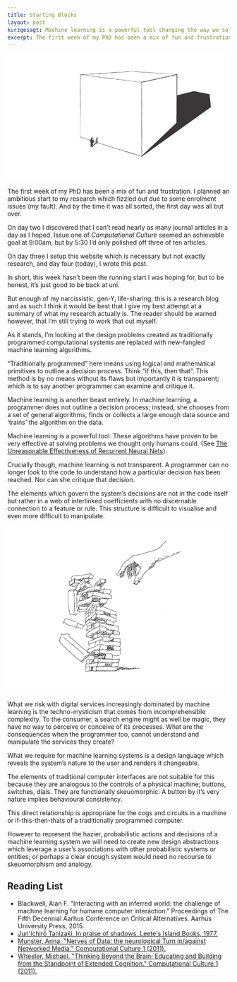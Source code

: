 ```yaml
---
title: Starting Blocks
layout: post
kurzgesagt: Machine learning is a powerful tool changing the way we solve problems. This however, comes at the price of transparency; there is no longer a clear relationship between user input and system output. We need to redesign the human interfaces to machine learning systems so that users can understand and manipulate them.
excerpt: The first week of my PhD has been a mix of fun and frustration. I planned an ambitious start to my research which fizzled out due to some enrolment issues.
---
```


![Starting Blocks](/images/starting-blocks.jpg)

The first week of my PhD has been a mix of fun and frustration. I planned an ambitious start to my research which fizzled out due to some enrolment issues (my fault). And by the time it was all sorted, the first day was all but over. 

On day two I discovered that I can’t read nearly as many journal articles in a day as I hoped. Issue one of *Computational Culture* seemed an achievable goal at 9:00am, but  by 5:30 I’d only polished off three of ten articles.

On day three I setup this website which is necessary but not exactly research, and day four (today), I wrote this post. 

In short, this week hasn’t been the running start I was hoping for, but to be honest, it’s just good to be back at uni.

But enough of my narcissistic, gen-Y, life-sharing; this is a research blog and as such I think it would be best that I give my best attempt at a summary of what my research actually is. The reader should be warned however, that I’m still trying to work that out myself.

As it stands, I’m looking at the design problems created as traditionally programmed computational systems are replaced with new-fangled machine learning algorithms. 

“Traditionally programmed” here means using logical and mathematical primitives to outline a decision process. Think “if this, then that”. This method is by no means without its flaws but importantly it is transparent; which is to say another programmer can examine and critique it.

Machine learning is another beast entirely. In machine learning, a programmer does not outline a decision process; instead, she chooses from a set of general algorithms, finds or collects a large enough data source and ‘trains’ the algorithm on the data. 

Machine learning is a powerful tool. These algorithms have proven to be very effective at solving problems we thought only humans could. (See [The Unreasonable Effectiveness of Recurrent Neural Nets](http://karpathy.github.io/2015/05/21/rnn-effectiveness/)).

Crucially though, machine learning is not transparent. A programmer can no longer look to the code to understand how a particular decision has been reached. Nor can she critique that decision.

The elements which govern the system’s decisions are not in the code itself but rather in a web of interlinked coefficients with no discernable connection to a feature or rule. This structure is difficult to visualise and even more difficult to manipulate.

![Jenga](/images/jenga.jpg)

What we risk with digital services increasingly dominated by machine learning is the techno-mysticism that comes from incomprehensible complexity. To the consumer, a search engine might as well be magic, they have no way to perceive or conceive of its processes. What are the consequences when the programmer too, cannot understand and manipulate the services they create?

What we require for machine learning systems is a design language which reveals the system’s nature to the user and renders it changeable.
 
The elements of traditional computer interfaces are not suitable for this because they are analogous to the controls of a physical machine; buttons, switches, dials. They are functionally skeuomorphic. A button by it’s very nature implies behavioural consistency.

This direct relationship is appropriate for the cogs and circuits in a machine or if-this-then-thats of a traditionally programmed computer.

However to represent the hazier, probabilistic actions and decisions of a machine learning system we will need to create new design abstractions which leverage a user’s associations with other probabilistic systems or entities; or perhaps a clear enough system would need no recourse to skeuomorphism and analogy.


## Reading List

- Blackwell, Alan F. "Interacting with an inferred world: the challenge of machine learning for humane computer interaction." Proceedings of The Fifth Decennial Aarhus Conference on Critical Alternatives. Aarhus University Press, 2015.
- [Jun'ichirō Tanizaki. In praise of shadows. Leete's Island Books, 1977.](http://dcrit.sva.edu/wp-content/uploads/2010/10/In-Praise-of-Shadows-Junichiro-Tanizaki.pdf)
- [Munster, Anna. "Nerves of Data: the neurological Turn in/against Networked Media." Computational Culture 1 (2011).](http://computationalculture.net/article/nerves-of-data)
- [Wheeler, Michael. "Thinking Beyond the Brain: Educating and Building from the Standpoint of Extended Cognition." Computational Culture 1 (2011).](http://computationalculture.net/article/beyond-the-brain/)
